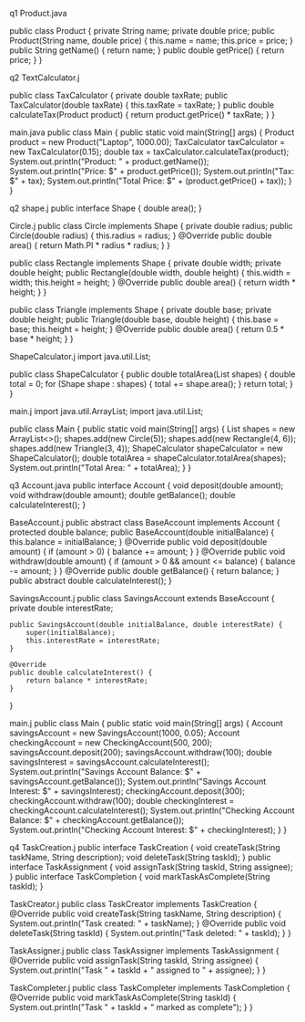 q1
Product.java

public class Product {
    private String name;
    private double price;
    public Product(String name, double price) {
        this.name = name;
        this.price = price;
    }
    public String getName() {
        return name;
    }
    public double getPrice() {
        return price;
    }
}

q2
TextCalculator.j

public class TaxCalculator {
    private double taxRate;
    public TaxCalculator(double taxRate) {
        this.taxRate = taxRate;
    }
    public double calculateTax(Product product) {
        return product.getPrice() * taxRate;
    }
}

main.java
public class Main {
    public static void main(String[] args) {
        Product product = new Product("Laptop", 1000.00);
        TaxCalculator taxCalculator = new TaxCalculator(0.15);
        double tax = taxCalculator.calculateTax(product);
        System.out.println("Product: " + product.getName());
        System.out.println("Price: $" + product.getPrice());
        System.out.println("Tax: $" + tax);
        System.out.println("Total Price: $" + (product.getPrice() + tax));
    }
}

q2
shape.j
public interface Shape {
    double area();
}

Circle.j
public class Circle implements Shape {
    private double radius;
    public Circle(double radius) {
        this.radius = radius;
    }
    @Override
    public double area() {
        return Math.PI * radius * radius;
    }
}

public class Rectangle implements Shape {
    private double width;
    private double height;
    public Rectangle(double width, double height) {
        this.width = width;
        this.height = height;
    }
    @Override
    public double area() {
        return width * height;
    }
}

public class Triangle implements Shape {
    private double base;
    private double height;
    public Triangle(double base, double height) {
        this.base = base;
        this.height = height;
    }
    @Override
    public double area() {
        return 0.5 * base * height;
    }
}

ShapeCalculator.j
import java.util.List;

public class ShapeCalculator {
    public double totalArea(List<Shape> shapes) {
        double total = 0;
        for (Shape shape : shapes) {
            total += shape.area();
        }
        return total;
    }
}

main.j
import java.util.ArrayList;
import java.util.List;

public class Main {
    public static void main(String[] args) {
        List<Shape> shapes = new ArrayList<>();
        shapes.add(new Circle(5)); 
        shapes.add(new Rectangle(4, 6)); 
        shapes.add(new Triangle(3, 4)); 
        ShapeCalculator shapeCalculator = new ShapeCalculator();
        double totalArea = shapeCalculator.totalArea(shapes);
        System.out.println("Total Area: " + totalArea);
    }
}


q3
Account.java
public interface Account {
    void deposit(double amount);
    void withdraw(double amount);
    double getBalance();
    double calculateInterest();
}

BaseAccount.j
public abstract class BaseAccount implements Account {
    protected double balance;
    public BaseAccount(double initialBalance) {
        this.balance = initialBalance;
    }
    @Override
    public void deposit(double amount) {
        if (amount > 0) {
            balance += amount;
        }
    }
    @Override
    public void withdraw(double amount) {
        if (amount > 0 && amount <= balance) {
            balance -= amount;
        }
    }
    @Override
    public double getBalance() {
        return balance;
    }
    public abstract double calculateInterest();
}

SavingsAccount.j
public class SavingsAccount extends BaseAccount {
    private double interestRate;

    public SavingsAccount(double initialBalance, double interestRate) {
        super(initialBalance);
        this.interestRate = interestRate;
    }

    @Override
    public double calculateInterest() {
        return balance * interestRate;
    }
}

main.j
public class Main {
    public static void main(String[] args) {
        Account savingsAccount = new SavingsAccount(1000, 0.05); 
        Account checkingAccount = new CheckingAccount(500, 200); 
        savingsAccount.deposit(200);
        savingsAccount.withdraw(100);
        double savingsInterest = savingsAccount.calculateInterest();
        System.out.println("Savings Account Balance: $" + savingsAccount.getBalance());
        System.out.println("Savings Account Interest: $" + savingsInterest);
        checkingAccount.deposit(300);
        checkingAccount.withdraw(100);
        double checkingInterest = checkingAccount.calculateInterest();
        System.out.println("Checking Account Balance: $" + checkingAccount.getBalance());
        System.out.println("Checking Account Interest: $" + checkingInterest);
    }
}

q4
TaskCreation.j
public interface TaskCreation {
    void createTask(String taskName, String description);
    void deleteTask(String taskId);
}
public interface TaskAssignment {
    void assignTask(String taskId, String assignee);
}
public interface TaskCompletion {
    void markTaskAsComplete(String taskId);
}

TaskCreator.j
public class TaskCreator implements TaskCreation {
    @Override
    public void createTask(String taskName, String description) {
        System.out.println("Task created: " + taskName);
    }
    @Override
    public void deleteTask(String taskId) {
        System.out.println("Task deleted: " + taskId);
    }
}

TaskAssigner.j
public class TaskAssigner implements TaskAssignment {
    @Override
    public void assignTask(String taskId, String assignee) {
        System.out.println("Task " + taskId + " assigned to " + assignee);
    }
}

TaskCompleter.j
public class TaskCompleter implements TaskCompletion {
    @Override
    public void markTaskAsComplete(String taskId) {
        System.out.println("Task " + taskId + " marked as complete");
    }
}
